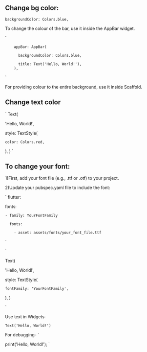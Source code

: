 ## Change bg color:

`
backgroundColor: Colors.blue,
`

To change the colour of the bar, use it inside the AppBar widget.

`

        appBar: AppBar(
        
          backgroundColor: Colors.blue,
          
          title: Text('Hello, World!'),
        ),
 `
 
For providing colour to the entire background, use it inside Scaffold.

## Change text color
`
Text(

  'Hello, World!',
  
  style: TextStyle(
  
    color: Colors.red, 
    
  ),
)
`

## To change your font:


1)First, add your font file (e.g., .ttf or .otf) to your project.

2)Update your pubspec.yaml file to include the font:

`
flutter:

  fonts:
  
    - family: YourFontFamily
    
      fonts:
      
        - asset: assets/fonts/your_font_file.ttf
        
`

`

Text(

  'Hello, World!',
  
  style: TextStyle(
  
    fontFamily: 'YourFontFamily',
    
  ),
)

`

Use text in Widgets-

`
Text('Hello, World!')
`

For debugging-
`

print('Hello, World!');
`
